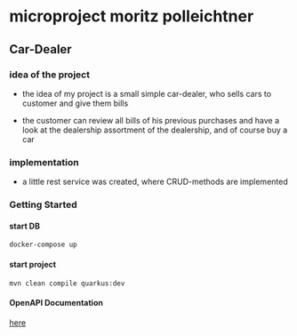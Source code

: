 # microproject moritz polleichtner

## Car-Dealer

### idea of the project
- the idea of my project is a small simple car-dealer, who sells 
cars to customer and give them bills

- the customer can review all bills of his previous purchases and have a look at the 
dealership assortment of the dealership, and of course buy a car

### implementation

- a little rest service was created, where CRUD-methods are implemented


### Getting Started

#### start DB
```shell
docker-compose up
```

#### start project
```shell
mvn clean compile quarkus:dev
```

#### OpenAPI Documentation
[here](http://localhost:8080/swagger-ui)